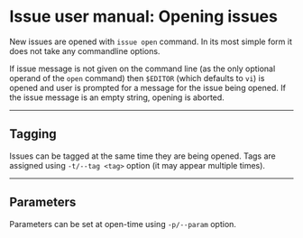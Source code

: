# Issue user manual: Opening issues

New issues are opened with `issue open` command.
In its most simple form it does not take any commandline options.

If issue message is not given on the command line (as the only optional operand of
the `open` command) then `$EDITOR` (which defaults to `vi`) is opened and
user is prompted for a message for the issue being opened.
If the issue message is an empty string, opening is aborted.


----


## Tagging

Issues can be tagged at the same time they are being opened.
Tags are assigned using `-t/--tag <tag>` option (it may appear multiple times).


----


## Parameters

Parameters can be set at open-time using `-p/--param` option.
